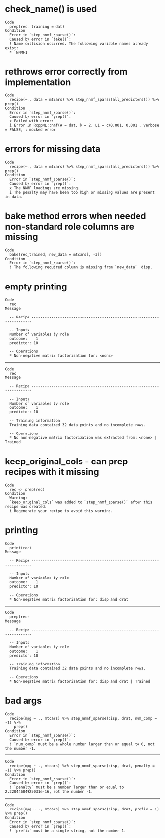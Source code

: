 # check_name() is used

    Code
      prep(rec, training = dat)
    Condition
      Error in `step_nnmf_sparse()`:
      Caused by error in `bake()`:
      ! Name collision occurred. The following variable names already exist:
      * `NNMF1`

# rethrows error correctly from implementation

    Code
      recipe(~., data = mtcars) %>% step_nnmf_sparse(all_predictors()) %>% prep()
    Condition
      Error in `step_nnmf_sparse()`:
      Caused by error in `prep()`:
      x Failed with error:
      i Error in RcppML::nmf(A = dat, k = 2, L1 = c(0.001, 0.001), verbose = FALSE, : mocked error

# errors for missing data

    Code
      recipe(~., data = mtcars) %>% step_nnmf_sparse(all_predictors()) %>% prep()
    Condition
      Error in `step_nnmf_sparse()`:
      Caused by error in `prep()`:
      x The NNMF loadings are missing.
      i The penalty may have been too high or missing values are present in data.

# bake method errors when needed non-standard role columns are missing

    Code
      bake(rec_trained, new_data = mtcars[, -3])
    Condition
      Error in `step_nnmf_sparse()`:
      ! The following required column is missing from `new_data`: disp.

# empty printing

    Code
      rec
    Message
      
      -- Recipe ----------------------------------------------------------------------
      
      -- Inputs 
      Number of variables by role
      outcome:    1
      predictor: 10
      
      -- Operations 
      * Non-negative matrix factorization for: <none>

---

    Code
      rec
    Message
      
      -- Recipe ----------------------------------------------------------------------
      
      -- Inputs 
      Number of variables by role
      outcome:    1
      predictor: 10
      
      -- Training information 
      Training data contained 32 data points and no incomplete rows.
      
      -- Operations 
      * No non-negative matrix factorization was extracted from: <none> | Trained

# keep_original_cols - can prep recipes with it missing

    Code
      rec <- prep(rec)
    Condition
      Warning:
      `keep_original_cols` was added to `step_nnmf_sparse()` after this recipe was created.
      i Regenerate your recipe to avoid this warning.

# printing

    Code
      print(rec)
    Message
      
      -- Recipe ----------------------------------------------------------------------
      
      -- Inputs 
      Number of variables by role
      outcome:    1
      predictor: 10
      
      -- Operations 
      * Non-negative matrix factorization for: disp and drat

---

    Code
      prep(rec)
    Message
      
      -- Recipe ----------------------------------------------------------------------
      
      -- Inputs 
      Number of variables by role
      outcome:    1
      predictor: 10
      
      -- Training information 
      Training data contained 32 data points and no incomplete rows.
      
      -- Operations 
      * Non-negative matrix factorization for: disp and drat | Trained

# bad args

    Code
      recipe(mpg ~ ., mtcars) %>% step_nnmf_sparse(disp, drat, num_comp = -1) %>%
        prep()
    Condition
      Error in `step_nnmf_sparse()`:
      Caused by error in `prep()`:
      ! `num_comp` must be a whole number larger than or equal to 0, not the number -1.

---

    Code
      recipe(mpg ~ ., mtcars) %>% step_nnmf_sparse(disp, drat, penalty = -1) %>% prep()
    Condition
      Error in `step_nnmf_sparse()`:
      Caused by error in `prep()`:
      ! `penalty` must be a number larger than or equal to 2.22044604925031e-16, not the number -1.

---

    Code
      recipe(mpg ~ ., mtcars) %>% step_nnmf_sparse(disp, drat, prefix = 1) %>% prep()
    Condition
      Error in `step_nnmf_sparse()`:
      Caused by error in `prep()`:
      ! `prefix` must be a single string, not the number 1.

